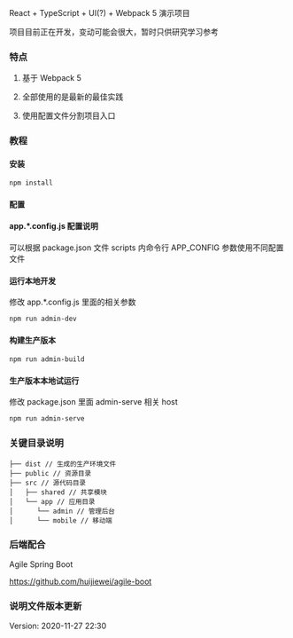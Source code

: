 React + TypeScript + UI(?) + Webpack 5 演示项目

项目目前正在开发，变动可能会很大，暂时只供研究学习参考

### 特点

1. 基于 Webpack 5

2. 全部使用的是最新的最佳实践

3. 使用配置文件分割项目入口

### 教程

#### 安装

```bash
npm install
```

#### 配置

#### app.\*.config.js 配置说明

可以根据 package.json 文件 scripts 内命令行 APP_CONFIG 参数使用不同配置文件

#### 运行本地开发

修改 app.\*.config.js 里面的相关参数

```bash
npm run admin-dev
```

#### 构建生产版本

```bash
npm run admin-build
```

#### 生产版本本地试运行

修改 package.json 里面 admin-serve 相关 host

```bash
npm run admin-serve
```

### 关键目录说明

```
├── dist // 生成的生产环境文件
├── public // 资源目录
├── src // 源代码目录
│   ├── shared // 共享模块
│   └── app // 应用目录
│      └── admin // 管理后台
│      └── mobile // 移动端
```

### 后端配合

Agile Spring Boot

https://github.com/huijiewei/agile-boot

### 说明文件版本更新

Version: 2020-11-27 22:30
